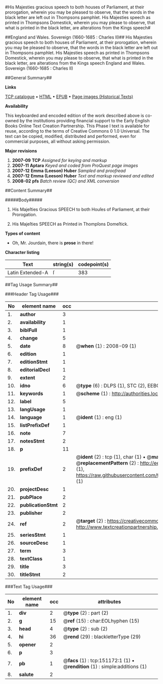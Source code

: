 #His Majesties gracious speech to both houses of Parliament, at their prorogation, wherein you may be pleased to observe, that the words in the black letter are left out in Thompsons pamphlet. His Majesties speech as printed in Thompsons Domestick, wherein you may please to observe, that what is printed in the black letter, are alterations from the Kings speech#

##England and Wales. Sovereign (1660-1685 : Charles II)##
His Majesties gracious speech to both houses of Parliament, at their prorogation, wherein you may be pleased to observe, that the words in the black letter are left out in Thompsons pamphlet. His Majesties speech as printed in Thompsons Domestick, wherein you may please to observe, that what is printed in the black letter, are alterations from the Kings speech
England and Wales. Sovereign (1660-1685 : Charles II)

##General Summary##

**Links**

[TCP catalogue](http://www.ota.ox.ac.uk/tcp/)  • 
[HTML](http://tei.it.ox.ac.uk/tcp/Texts-HTML/free/A86/A86382.html)  • 
[EPUB](http://tei.it.ox.ac.uk/tcp/Texts-EPUB/free/A86/A86382.epub) • 
[Page images (Historical Texts)](https://data.historicaltexts.jisc.ac.uk/view?pubId=eebo-42475047e&pageId=eebo-42475047e-151172-1)

**Availability**

This keyboarded and encoded edition of the
	       work described above is co-owned by the institutions
	       providing financial support to the Early English Books
	       Online Text Creation Partnership. This Phase I text is
	       available for reuse, according to the terms of Creative
	       Commons 0 1.0 Universal. The text can be copied,
	       modified, distributed and performed, even for
	       commercial purposes, all without asking permission.

**Major revisions**

1. __2007-09__ __TCP__ *Assigned for keying and markup*
1. __2007-11__ __Aptara__ *Keyed and coded from ProQuest page images*
1. __2007-12__ __Emma (Leeson) Huber__ *Sampled and proofread*
1. __2007-12__ __Emma (Leeson) Huber__ *Text and markup reviewed and edited*
1. __2008-02__ __pfs__ *Batch review (QC) and XML conversion*

##Content Summary##

#####Body#####

1. His Majeſties Gracious
SPEECH to both Houſes of
Parliament, at their Prorogation.

1. His Majeſties SPEECH as
Printed in Thompſons
Domeſtick.

**Types of content**

  * Oh, Mr. Jourdain, there is **prose** in there!

**Character listing**


|Text|string(s)|codepoint(s)|
|---|---|---|
|Latin Extended-A|ſ|383|

##Tag Usage Summary##

###Header Tag Usage###

|No|element name|occ|attributes|
|---|---|---|---|
|1.|__author__|3||
|2.|__availability__|1||
|3.|__biblFull__|1||
|4.|__change__|5||
|5.|__date__|8| @__when__ (1) : 2008-09 (1)|
|6.|__edition__|1||
|7.|__editionStmt__|1||
|8.|__editorialDecl__|1||
|9.|__extent__|2||
|10.|__idno__|6| @__type__ (6) : DLPS (1), STC (2), EEBO-CITATION (1), OCLC (1), VID (1)|
|11.|__keywords__|1| @__scheme__ (1) : http://authorities.loc.gov/ (1)|
|12.|__label__|5||
|13.|__langUsage__|1||
|14.|__language__|1| @__ident__ (1) : eng (1)|
|15.|__listPrefixDef__|1||
|16.|__note__|7||
|17.|__notesStmt__|2||
|18.|__p__|11||
|19.|__prefixDef__|2| @__ident__ (2) : tcp (1), char (1)  •  @__matchPattern__ (2) : ([0-9\-]+):([0-9IVX]+) (1), (.+) (1)  •  @__replacementPattern__ (2) : http://eebo.chadwyck.com/downloadtiff?vid=$1&page=$2 (1), https://raw.githubusercontent.com/textcreationpartnership/Texts/master/tcpchars.xml#$1 (1)|
|20.|__projectDesc__|1||
|21.|__pubPlace__|2||
|22.|__publicationStmt__|2||
|23.|__publisher__|2||
|24.|__ref__|2| @__target__ (2) : https://creativecommons.org/publicdomain/zero/1.0/ (1), http://www.textcreationpartnership.org/docs/. (1)|
|25.|__seriesStmt__|1||
|26.|__sourceDesc__|1||
|27.|__term__|3||
|28.|__textClass__|1||
|29.|__title__|3||
|30.|__titleStmt__|2||


###Text Tag Usage###

|No|element name|occ|attributes|
|---|---|---|---|
|1.|__div__|2| @__type__ (2) : part (2)|
|2.|__g__|15| @__ref__ (15) : char:EOLhyphen (15)|
|3.|__head__|4| @__type__ (2) : sub (2)|
|4.|__hi__|36| @__rend__ (29) : blackletterType (29)|
|5.|__opener__|2||
|6.|__p__|3||
|7.|__pb__|1| @__facs__ (1) : tcp:151172:1 (1)  •  @__rendition__ (1) : simple:additions (1)|
|8.|__salute__|2||
